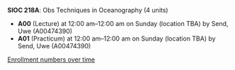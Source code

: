 **SIOC 218A**: Obs Techniques in Oceanography (4 units)

- **A00** (Lecture) at 12:00 am–12:00 am on Sunday (location TBA) by Send, Uwe (A00474390)
- **A01** (Practicum) at 12:00 am–12:00 am on Sunday (location TBA) by Send, Uwe (A00474390)

[Enrollment numbers over time](./SIOC218A.tsv)
